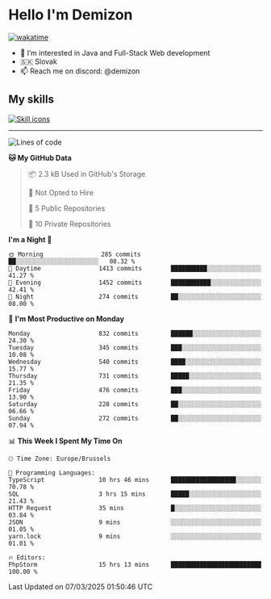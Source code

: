 # Hello I'm Demizon
[![wakatime](https://wakatime.com/badge/user/6ad1949f-d6d7-44f9-9eee-c35e54cc499b.svg)](https://wakatime.com/@6ad1949f-d6d7-44f9-9eee-c35e54cc499b)
- 👀 I’m interested in Java and Full-Stack Web development
- 🇸🇰 Slovak
- 📫 Reach me on discord: @demizon

## My skills
[![Skill icons](https://skillicons.dev/icons?i=java,js,ts,html,css,react,nextjs,tailwind,supabase,py,git,docker,linux,mysql,postgres,mongo&theme=dark)](https://github.com/Demizon3433)

---

<!--START_SECTION:waka-->
![Lines of code](https://img.shields.io/badge/From%20Hello%20World%20I%27ve%20Written-1.1%20million%20lines%20of%20code-blue)

**🐱 My GitHub Data** 

> 📦 2.3 kB Used in GitHub's Storage 
 > 
> 🚫 Not Opted to Hire
 > 
> 📜 5 Public Repositories 
 > 
> 🔑 10 Private Repositories 
 > 
**I'm a Night 🦉** 

```text
🌞 Morning                285 commits         ██░░░░░░░░░░░░░░░░░░░░░░░   08.32 % 
🌆 Daytime                1413 commits        ██████████░░░░░░░░░░░░░░░   41.27 % 
🌃 Evening                1452 commits        ███████████░░░░░░░░░░░░░░   42.41 % 
🌙 Night                  274 commits         ██░░░░░░░░░░░░░░░░░░░░░░░   08.00 % 
```
📅 **I'm Most Productive on Monday** 

```text
Monday                   832 commits         ██████░░░░░░░░░░░░░░░░░░░   24.30 % 
Tuesday                  345 commits         ███░░░░░░░░░░░░░░░░░░░░░░   10.08 % 
Wednesday                540 commits         ████░░░░░░░░░░░░░░░░░░░░░   15.77 % 
Thursday                 731 commits         █████░░░░░░░░░░░░░░░░░░░░   21.35 % 
Friday                   476 commits         ███░░░░░░░░░░░░░░░░░░░░░░   13.90 % 
Saturday                 228 commits         ██░░░░░░░░░░░░░░░░░░░░░░░   06.66 % 
Sunday                   272 commits         ██░░░░░░░░░░░░░░░░░░░░░░░   07.94 % 
```


📊 **This Week I Spent My Time On** 

```text
🕑︎ Time Zone: Europe/Brussels

💬 Programming Languages: 
TypeScript               10 hrs 46 mins      ██████████████████░░░░░░░   70.78 % 
SQL                      3 hrs 15 mins       █████░░░░░░░░░░░░░░░░░░░░   21.43 % 
HTTP Request             35 mins             █░░░░░░░░░░░░░░░░░░░░░░░░   03.84 % 
JSON                     9 mins              ░░░░░░░░░░░░░░░░░░░░░░░░░   01.05 % 
yarn.lock                9 mins              ░░░░░░░░░░░░░░░░░░░░░░░░░   01.01 % 

🔥 Editors: 
PhpStorm                 15 hrs 13 mins      █████████████████████████   100.00 % 
```


 Last Updated on 07/03/2025 01:50:46 UTC
<!--END_SECTION:waka-->
